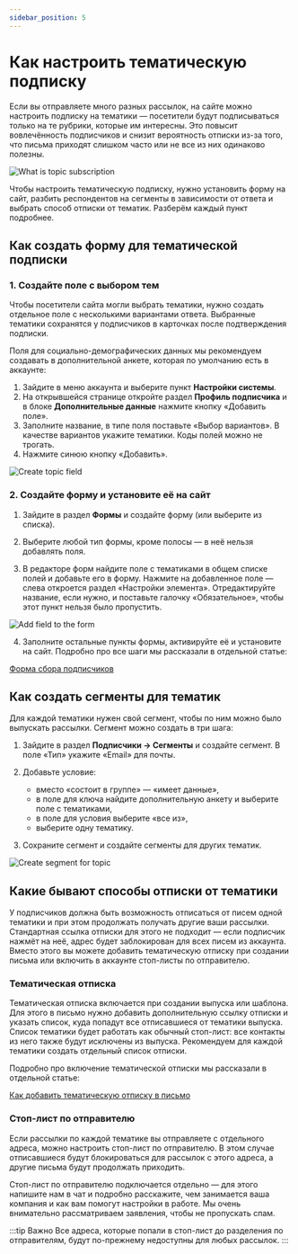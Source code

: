 ```yaml
---
sidebar_position: 5
---
```


# Как настроить тематическую подписку

Если вы отправляете много разных рассылок, на сайте можно настроить подписку на тематики — посетители будут подписываться только на те рубрики, которые им интересны. Это повысит вовлечённость подписчиков и снизит вероятность отписки из-за того, что письма приходят слишком часто или не все из них одинаково полезны.

![What is topic subscription](/img/email-campaigns/create-your-campaign/topic-subscription/what-is-topic-subscription.png) <br/>

Чтобы настроить тематическую подписку, нужно установить форму на сайт, разбить респондентов на сегменты в зависимости от ответа и выбрать способ отписки от тематик. Разберём каждый пункт подробнее.

## Как создать форму для тематической подписки

### 1. Создайте поле с выбором тем

Чтобы посетители сайта могли выбрать тематики, нужно создать отдельное поле с несколькими вариантами ответа. Выбранные тематики сохранятся у подписчиков в карточках после подтверждения подписки.

Поля для социально-демографических данных мы рекомендуем создавать в дополнительной анкете, которая по умолчанию есть в аккаунте:

1. Зайдите в меню аккаунта и выберите пункт **Настройки системы**.
2. На открывшейся странице откройте раздел **Профиль подписчика** и в блоке **Дополнительные данные** нажмите кнопку «Добавить поле».
3. Заполните название, в типе поля поставьте «Выбор вариантов». В качестве вариантов укажите тематики. Коды полей можно не трогать.
4. Нажмите синюю кнопку «Добавить».

![Create topic field](/img/email-campaigns/create-your-campaign/topic-subscription/create-topic-field.gif) <br/>

### 2. Создайте форму и установите её на сайт

1. Зайдите в раздел **Формы** и создайте форму (или выберите из списка).

2. Выберите любой тип формы, кроме полосы — в неё нельзя добавлять поля.

3. В редакторе форм найдите поле с тематиками в общем списке полей и добавьте его в форму. Нажмите на добавленное поле — слева откроется раздел «Настройки элемента». Отредактируйте название, если нужно, и поставьте галочку «Обязательное», чтобы этот пункт нельзя было пропустить.

![Add field to the form](/img/email-campaigns/create-your-campaign/topic-subscription/add-field-to-the-form.gif) <br/>

4. Заполните остальные пункты формы, активируйте её и установите на сайт. Подробно про все шаги мы рассказали в отдельной статье:

[Форма сбора подписчиков](/docs/forms/signup-forms.md)

## Как создать сегменты для тематик

Для каждой тематики нужен свой сегмент, чтобы по ним можно было выпускать рассылки. Сегмент можно создать в три шага:

1. Зайдите в раздел **Подписчики → Сегменты** и создайте сегмент. В поле «Тип» укажите «Email» для почты.

2. Добавьте условие:

   - вместо «состоит в группе» — «имеет данные»,
   - в поле для ключа найдите дополнительную анкету и выберите поле с тематиками,
   - в поле для условия выберите «все из»,
   - выберите одну тематику.

3. Сохраните сегмент и создайте сегменты для других тематик.

![Create segment for topic](/img/email-campaigns/create-your-campaign/topic-subscription/create-segment-for-topic.gif) <br/>

## Какие бывают способы отписки от тематики

У подписчиков должна быть возможность отписаться от писем одной тематики и при этом продолжать получать другие ваши рассылки. Стандартная ссылка отписки для этого не подходит — если подписчик нажмёт на неё, адрес будет заблокирован для всех писем из аккаунта. Вместо этого вы можете добавить тематическую отписку при создании письма или включить в аккаунте стоп-листы по отправителю.

### Тематическая отписка

Тематическая отписка включается при создании выпуска или шаблона. Для этого в письмо нужно добавить дополнительную ссылку отписки и указать список, куда попадут все отписавшиеся от тематики выпуска. Список тематики будет работать как обычный стоп-лист: все контакты из него также будут исключены из выпуска. Рекомендуем для каждой тематики создать отдельный список отписки.

Подробно про включение тематической отписки мы рассказали в отдельной статье:

[Как добавить тематическую отписку в письмо](./unsubscribe-from-topic.mdx)

### Стоп-лист по отправителю

Если рассылки по каждой тематике вы отправляете с отдельного адреса, можно настроить стоп-лист по отправителю. В этом случае отписавшиеся будут блокироваться для рассылок с этого адреса, а другие письма будут продолжать приходить.

Стоп-лист по отправителю подключается отдельно — для этого напишите нам в чат и подробно расскажите, чем занимается ваша компания и как вам помогут настройки в работе. Мы очень внимательно рассматриваем заявления, чтобы не пропускать спам.

:::tip Важно
Все адреса, которые попали в стоп-лист до разделения по отправителям, будут по-прежнему недоступны для любых рассылок.
:::
